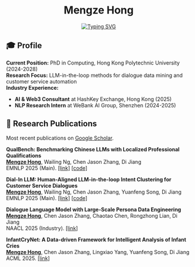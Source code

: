 <div align="center">

# Mengze Hong

[![Typing SVG](https://readme-typing-svg.demolab.com?font=Fira+Code&pause=1000&color=B0B0B0&background=FFFFFF00&width=600&lines=PhD+Researcher+%7C+Hong+Kong+Polytechnic+University;Making+LLM+Applications+Accessible+to+Everyone;Customer+Service+Automation+%26+Dialogue+Data+Mining)](https://git.io/typing-svg)

</div>


## 🎓 Profile

**Current Position:** PhD in Computing, Hong Kong Polytechnic University (2024-2028)  
**Research Focus:** LLM-in-the-loop methods for dialogue data mining and customer service automation  
**Industry Experience:**
- **AI & Web3 Consultant** at HashKey Exchange, Hong Kong (2025)
- **NLP Research Intern** at WeBank AI Group, Shenzhen (2024-2025)



## 🔬 Research Publications

Most recent publications on [Google Scholar](https://scholar.google.com/citations?user=2_sHYb0AAAAJ&hl=en).  

**QualBench: Benchmarking Chinese LLMs with Localized Professional Qualifications**  
**<ins>Mengze Hong</ins>**, Wailing Ng, Chen Jason Zhang, Di Jiang  
EMNLP 2025 (Main). [[link]](https://arxiv.org/abs/2505.05225) [[code]](https://github.com/mengze-hong/QualBench)

**Dial-In LLM: Human-Aligned LLM-in-the-loop Intent Clustering for Customer Service Dialogues**  
**<ins>Mengze Hong</ins>**, Wailing Ng, Chen Jason Zhang, Yuanfeng Song, Di Jiang  
EMNLP 2025 (Main). [[link]](https://arxiv.org/abs/2412.09049) [[code]](https://github.com/mengze-hong/Dial-in-LLM)

**Dialogue Language Model with Large-Scale Persona Data Engineering**  
**<ins>Mengze Hong</ins>**, Chen Jason Zhang, Chaotao Chen, Rongzhong Lian, Di Jiang  
NAACL 2025 (Industry). [[link]](aclanthology.org/2025.naacl-industry.71/#) 

**InfantCryNet: A Data-driven Framework for Intelligent Analysis of Infant Cries**  
**<ins>Mengze Hong</ins>**, Chen Jason Zhang, Lingxiao Yang, Yuanfeng Song, Di Jiang  
ACML 2025. [[link]](https://proceedings.mlr.press/v260/hong25a.html)